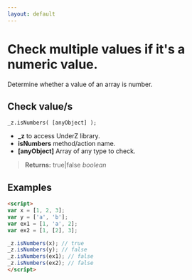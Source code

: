 ```yaml
---
layout: default
---
```

# Check multiple values if it's a numeric value.
Determine whether a value of an array is number.

## Check value/s
`_z.isNumbers( [anyObject] );`

* **_z** to access UnderZ library.
* **isNumbers** method/action name.
* **[anyObject]** Array of any type to check.

> **Returns:** true|false _boolean_

## Examples

```html
<script>
var x = [1, 2, 3];
var y = ['a', 'b'];
var ex1 = [1, 'a', 2];
var ex2 = [1, [2], 3];

_z.isNumbers(x); // true
_z.isNumbers(y); // false
_z.isNumbers(ex1); // false 
_z.isNumbers(ex2); // false
</script>

```
